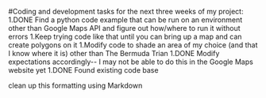 #Coding and development tasks for the next three weeks of my
project:
1.DONE Find a python code example that can be run on an environment other than Google Maps API and figure out how/where to run it without errors
1.Keep trying code like that until you can bring up a map and can create polygons on it 
1.Modify code to shade an area of my choice (and that I know where it is) other than The Bermuda Trian
1.DONE Modify expectations accordingly-- I may not be able to do this in the Google Maps website yet
1.DONE Found existing code base


clean up this formatting using Markdown

